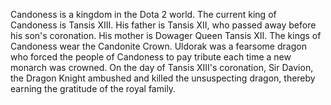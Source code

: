 Candoness is a kingdom in the Dota 2 world. The current king of Candoness is Tansis XIII. His father is Tansis XII, who passed away before his son's coronation. His mother is Dowager Queen Tansis XII. The kings of Candoness wear the Candonite Crown.
Uldorak was a fearsome dragon who forced the people of Candoness to pay tribute each time a new monarch was crowned. On the day of Tansis XIII's coronation, Sir Davion, the  Dragon Knight ambushed and killed the unsuspecting dragon, thereby earning the gratitude of the royal family.

